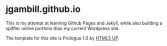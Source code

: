jgambill.github.io
==================

This is my attempt at learning Github Pages and Jekyll, while also building a spiffier online portfolio than my current Wordpress site.

The template for this site is Prologue 1.0 by [HTML5 UP](http://html5up.net).